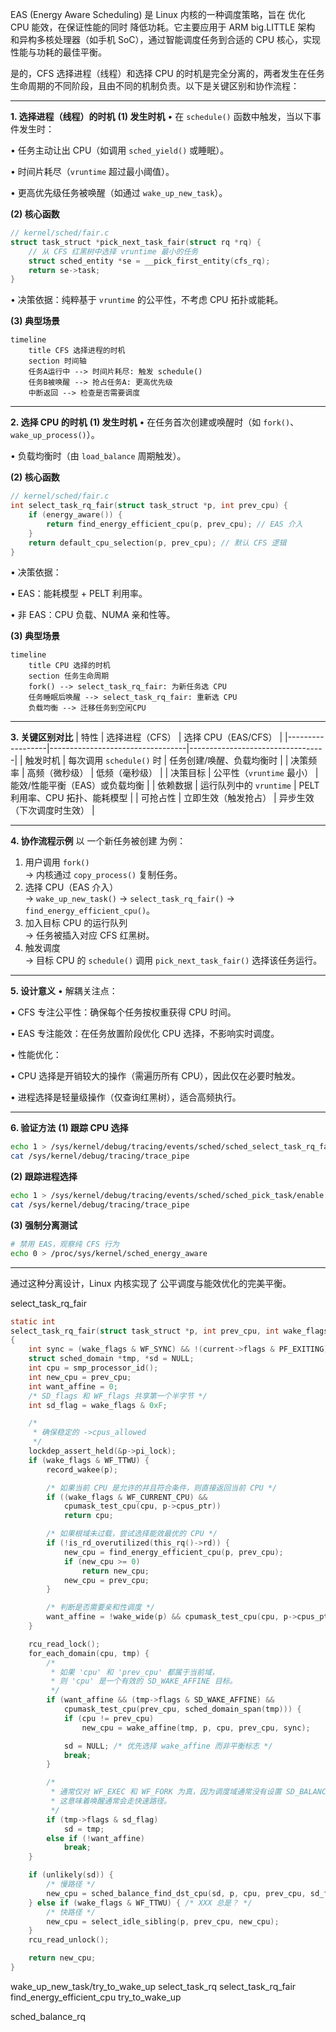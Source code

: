 
​​EAS (Energy Aware Scheduling)​​ 是 Linux 内核的一种调度策略，旨在 ​​优化 CPU 能效​​，在保证性能的同时 ​​降低功耗​​。它主要应用于 ​​ARM big.LITTLE 架构​​ 和 ​​异构多核处理器​​（如手机 SoC），通过智能调度任务到合适的 CPU 核心，实现 ​​性能与功耗的最佳平衡​​。


是的，CFS 选择进程（线程）和选择 CPU 的时机是完全分离的，两者发生在任务生命周期的不同阶段，且由不同的机制负责。以下是关键区别和协作流程：

---

**1. 选择进程（线程）的时机**
**(1) 发生时机**
• 在 `schedule()` 函数中触发，当以下事件发生时：

  • 任务主动让出 CPU（如调用 `sched_yield()` 或睡眠）。

  • 时间片耗尽（`vruntime` 超过最小阈值）。

  • 更高优先级任务被唤醒（如通过 `wake_up_new_task`）。


**(2) 核心函数**
```c
// kernel/sched/fair.c
struct task_struct *pick_next_task_fair(struct rq *rq) {
    // 从 CFS 红黑树中选择 vruntime 最小的任务
    struct sched_entity *se = __pick_first_entity(cfs_rq);
    return se->task;
}
```
• 决策依据：纯粹基于 `vruntime` 的公平性，不考虑 CPU 拓扑或能耗。


**(3) 典型场景**
```mermaid
timeline
    title CFS 选择进程的时机
    section 时间轴
    任务A运行中 --> 时间片耗尽: 触发 schedule()
    任务B被唤醒 --> 抢占任务A: 更高优先级
    中断返回 --> 检查是否需要调度
```

---

**2. 选择 CPU 的时机**
**(1) 发生时机**
• 在任务首次创建或唤醒时（如 `fork()`、`wake_up_process()`）。

• 负载均衡时（由 `load_balance` 周期触发）。


**(2) 核心函数**
```c
// kernel/sched/fair.c
int select_task_rq_fair(struct task_struct *p, int prev_cpu) {
    if (energy_aware()) {
        return find_energy_efficient_cpu(p, prev_cpu); // EAS 介入
    }
    return default_cpu_selection(p, prev_cpu); // 默认 CFS 逻辑
}
```
• 决策依据：

  • EAS：能耗模型 + PELT 利用率。

  • 非 EAS：CPU 负载、NUMA 亲和性等。


**(3) 典型场景**
```mermaid
timeline
    title CPU 选择的时机
    section 任务生命周期
    fork() --> select_task_rq_fair: 为新任务选 CPU
    任务睡眠后唤醒 --> select_task_rq_fair: 重新选 CPU
    负载均衡 --> 迁移任务到空闲CPU
```

---

**3. 关键区别对比**
| 特性         | 选择进程（CFS）               | 选择 CPU（EAS/CFS）         |
|------------------|----------------------------------|----------------------------------|
| 触发时机     | 每次调用 `schedule()` 时          | 任务创建/唤醒、负载均衡时         |
| 决策频率     | 高频（微秒级）                    | 低频（毫秒级）                   |
| 决策目标     | 公平性（`vruntime` 最小）         | 能效/性能平衡（EAS）或负载均衡    |
| 依赖数据     | 运行队列中的 `vruntime`           | PELT 利用率、CPU 拓扑、能耗模型   |
| 可抢占性     | 立即生效（触发抢占）              | 异步生效（下次调度时生效）         |

---

**4. 协作流程示例**
以 一个新任务被创建 为例：
1. 用户调用 `fork()`  
   → 内核通过 `copy_process()` 复制任务。
2. 选择 CPU（EAS 介入）  
   → `wake_up_new_task()` → `select_task_rq_fair()` → `find_energy_efficient_cpu()`。
3. 加入目标 CPU 的运行队列  
   → 任务被插入对应 CFS 红黑树。
4. 触发调度  
   → 目标 CPU 的 `schedule()` 调用 `pick_next_task_fair()` 选择该任务运行。

---

**5. 设计意义**
• 解耦关注点：  

  • CFS 专注公平性：确保每个任务按权重获得 CPU 时间。  

  • EAS 专注能效：在任务放置阶段优化 CPU 选择，不影响实时调度。  

• 性能优化：  

  • CPU 选择是开销较大的操作（需遍历所有 CPU），因此仅在必要时触发。  

  • 进程选择是轻量级操作（仅查询红黑树），适合高频执行。


---

**6. 验证方法**
**(1) 跟踪 CPU 选择**
```bash
echo 1 > /sys/kernel/debug/tracing/events/sched/sched_select_task_rq_fair/enable
cat /sys/kernel/debug/tracing/trace_pipe
```

**(2) 跟踪进程选择**
```bash
echo 1 > /sys/kernel/debug/tracing/events/sched/sched_pick_task/enable
cat /sys/kernel/debug/tracing/trace_pipe
```

**(3) 强制分离测试**
```bash
# 禁用 EAS，观察纯 CFS 行为
echo 0 > /proc/sys/kernel/sched_energy_aware
```

---

通过这种分离设计，Linux 内核实现了 公平调度与能效优化的完美平衡。

select_task_rq_fair

```c
static int
select_task_rq_fair(struct task_struct *p, int prev_cpu, int wake_flags)
{
	int sync = (wake_flags & WF_SYNC) && !(current->flags & PF_EXITING);
	struct sched_domain *tmp, *sd = NULL;
	int cpu = smp_processor_id();
	int new_cpu = prev_cpu;
	int want_affine = 0;
	/* SD_flags 和 WF_flags 共享第一个半字节 */
	int sd_flag = wake_flags & 0xF;

	/*
	 * 确保稳定的 ->cpus_allowed
	 */
	lockdep_assert_held(&p->pi_lock);
	if (wake_flags & WF_TTWU) {
		record_wakee(p);

		/* 如果当前 CPU 是允许的并且符合条件，则直接返回当前 CPU */
		if ((wake_flags & WF_CURRENT_CPU) &&
			cpumask_test_cpu(cpu, p->cpus_ptr))
			return cpu;

		/* 如果根域未过载，尝试选择能效最优的 CPU */
		if (!is_rd_overutilized(this_rq()->rd)) {
			new_cpu = find_energy_efficient_cpu(p, prev_cpu);
			if (new_cpu >= 0)
				return new_cpu;
			new_cpu = prev_cpu;
		}

		/* 判断是否需要亲和性调度 */
		want_affine = !wake_wide(p) && cpumask_test_cpu(cpu, p->cpus_ptr);
	}

	rcu_read_lock();
	for_each_domain(cpu, tmp) {
		/*
		 * 如果 'cpu' 和 'prev_cpu' 都属于当前域，
		 * 则 'cpu' 是一个有效的 SD_WAKE_AFFINE 目标。
		 */
		if (want_affine && (tmp->flags & SD_WAKE_AFFINE) &&
			cpumask_test_cpu(prev_cpu, sched_domain_span(tmp))) {
			if (cpu != prev_cpu)
				new_cpu = wake_affine(tmp, p, cpu, prev_cpu, sync);

			sd = NULL; /* 优先选择 wake_affine 而非平衡标志 */
			break;
		}

		/*
		 * 通常仅对 WF_EXEC 和 WF_FORK 为真，因为调度域通常没有设置 SD_BALANCE_WAKE。
		 * 这意味着唤醒通常会走快速路径。
		 */
		if (tmp->flags & sd_flag)
			sd = tmp;
		else if (!want_affine)
			break;
	}

	if (unlikely(sd)) {
		/* 慢路径 */
		new_cpu = sched_balance_find_dst_cpu(sd, p, cpu, prev_cpu, sd_flag);
	} else if (wake_flags & WF_TTWU) { /* XXX 总是？ */
		/* 快路径 */
		new_cpu = select_idle_sibling(p, prev_cpu, new_cpu);
	}
	rcu_read_unlock();

	return new_cpu;
}
```

wake_up_new_task/try_to_wake_up select_task_rq select_task_rq_fair find_energy_efficient_cpu
try_to_wake_up

sched_balance_rq